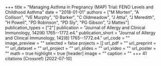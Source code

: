 +++
title = "Managing Asthma in Pregnancy (MAP) Trial: FENO Levels and Childhood Asthma"
date = "2018-01-01"
authors = ["M Morten", "A Collison", "VE Murphy", "D Barker", "C Oldmeadow", "J Attia", "J Meredith", "H Powell", "PD Robinson", "PD Sly", "PG Gibson", "J Mattes"]
publication_types = ["2"]
publication = "Journal of Allergy and Clinical Immunology, 142(6) 1765--1772.e4."
publication_short = "Journal of Allergy and Clinical Immunology, 142(6) 1765--1772.e4."
url_code = ""
image_preview = ""
selected = false
projects = []
url_pdf = ""
url_preprint = ""
url_dataset = ""
url_project = ""
url_slides = ""
url_video = ""
url_poster = ""
math = true
highlight = true
[header]
image = ""
caption = ""
+++
41 citations (Crossref) [2022-07-10]
